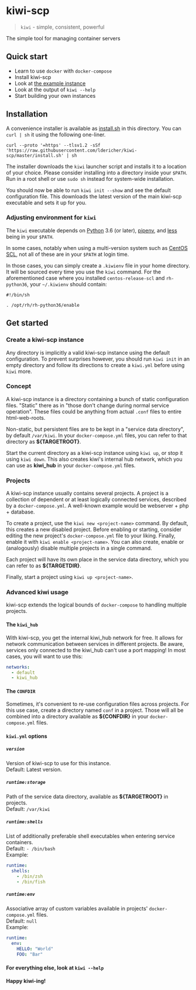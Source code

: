 # kiwi-scp

> `kiwi` - simple, consistent, powerful

The simple tool for managing container servers


## Quick start

- Learn to use `docker` with `docker-compose`
- Install kiwi-scp
- Look at [the example instance](./example)
- Look at the output of `kiwi --help`
- Start building your own instances


## Installation

A convenience installer is available as [install.sh](./install.sh) in this directory.
You can `curl | sh` it using the following one-liner.

```shell script
curl --proto '=https' --tlsv1.2 -sSf 'https://raw.githubusercontent.com/ldericher/kiwi-scp/master/install.sh' | sh
```

The installer downloads the `kiwi` launcher script and installs it to a location of your choice.
Please consider installing into a directory inside your `$PATH`.
Run in a root shell or use `sudo sh` instead for system-wide installation.

You should now be able to run `kiwi init --show` and see the default configuration file.
This downloads the latest version of the main kiwi-scp executable and sets it up for you.


### Adjusting environment for `kiwi`

The `kiwi` executable depends on [Python](https://www.python.org/) 3.6 (or later), [pipenv](https://pipenv.pypa.io/), and
[less](http://www.greenwoodsoftware.com/less/) being in your `$PATH`.

In some cases, notably when using a multi-version system such as
[CentOS SCL](https://wiki.centos.org/AdditionalResources/Repositories/SCL), not all of these are in your `$PATH`
at login time.

In those cases, you can simply create a `.kiwienv` file in your home directory.
It will be sourced every time you use the `kiwi` command.
For the aforementioned case where you installed `centos-release-scl` and `rh-python36`, your `~/.kiwienv` should
contain:

```shell script
#!/bin/sh

. /opt/rh/rh-python36/enable
```


## Get started

### Create a kiwi-scp instance

Any directory is implicitly a valid kiwi-scp instance using the default configuration.
To prevent surprises however, you should run `kiwi init` in an empty directory and follow its directions to
create a `kiwi.yml` before using `kiwi` more.


### Concept

A kiwi-scp instance is a directory containing a bunch of static configuration files.
"Static" there as in "those don't change during normal service operation".
These files  could be anything from actual `.conf` files to entire html-web-roots.

Non-static, but persistent files are to be kept in a "service data directory", by default `/var/kiwi`.
In your `docker-compose.yml` files, you can refer to that directory as **${TARGETROOT}**.

Start the current directory as a kiwi-scp instance using `kiwi up`, or stop it using `kiwi down`.
This also creates kiwi's internal hub network, which you can use as **kiwi_hub** in your `docker-compose.yml` files.


### Projects

A kiwi-scp instance usually contains several projects.
A project is a collection of dependent or at least logically connected services, described by a `docker-compose.yml`.
A well-known example would be webserver + php + database.

To create a project, use the `kiwi new <project-name>` command.
By default, this creates a new disabled project.
Before enabling or starting, consider editing the new project's `docker-compose.yml` file to your liking.
Finally, enable it with `kiwi enable <project-name>`.
You can also create, enable or (analogously) disable multiple projects in a single command.

Each project will have its own place in the service data directory, which you can refer to as **${TARGETDIR}**.

Finally, start a project using `kiwi up <project-name>`.


### Advanced kiwi usage

kiwi-scp extends the logical bounds of `docker-compose` to handling multiple projects.


#### The `kiwi_hub`

With kiwi-scp, you get the internal kiwi_hub network for free.
It allows for network communication between services in different projects.
Be aware, services only connected to the kiwi_hub can't use a port mapping!
In most cases, you will want to use this:

```yaml
networks:
  - default
  - kiwi_hub
```


#### The `CONFDIR`

Sometimes, it's convenient to re-use configuration files across projects.
For this use case, create a directory named `conf` in a project.
Those will all be combined into a directory available as **${CONFDIR}** in your `docker-compose.yml` files.


#### `kiwi.yml` options

##### `version`
Version of kiwi-scp to use for this instance.  
Default: Latest version.

##### `runtime:storage`
Path of the service data directory, available as **${TARGETROOT}** in projects.  
Default: `/var/kiwi`

##### `runtime:shells`
List of additionally preferable shell executables when entering service containers.  
Default: `- /bin/bash`  
Example:

```yaml
runtime:
  shells:
    - /bin/zsh
    - /bin/fish
```

##### `runtime:env`
Associative array of custom variables available in projects' `docker-compose.yml` files.   
Default: `null`  
Example:

```yaml
runtime:
  env:
    HELLO: "World"
    FOO: "Bar"
```

#### For everything else, look at `kiwi --help`
#### Happy kiwi-ing!
